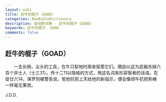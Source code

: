 ```yaml
---
layout: wiki
title: 赶牛的棍子（GOAD）
categories: NewBibleDictionary
description: 圣经新词典 - 赶牛的棍子（GOAD）
keywords: 赶牛的棍子, GOAD
comments: false
---
```


## 赶牛的棍子（GOAD）

　　一支长柄，尖头的工具，在牛只犁地时用来驱策它们。珊迦以这为武器杀掉六百个非士人（士三31）。传十二11以隐喻的方式，用这名词来形容智者的话语。在徒廿六14，保罗则被警告说，若他抗拒上天给他的新指示，便会像顽牛抗拒刺棒一样毫无果效。

J.D.D.








